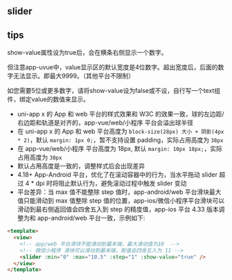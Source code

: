 ## slider

<!-- UTSCOMJSON.slider.description -->

<!-- UTSCOMJSON.slider.compatibility -->

<!-- UTSCOMJSON.slider.attribute -->

<!-- UTSCOMJSON.slider.event -->

<!-- UTSCOMJSON.slider.component_type-->

## tips
show-value属性设为true后，会在横条右侧显示一个数字。

但注意app-uvue中，value显示区的默认宽度是4位数字。超出宽度后，后面的数字无法显示。即最大9999。（其他平台不限制）

如您需要5位或更多数字，请将show-value设为false或不设，自行写一个text组件，绑定value的数值来显示。

- uni-app x 的 App 和 web 平台的样式效果和 W3C 的效果一致，球的左边距/右边距和轨道是对齐的，app-vue/web/小程序 平台会溢出球半径
- 在 uni-app x 的 App 和 web 平台高度为 `block-size(28px) 大小 + 阴影(4px * 2)`，默认 `margin: 1px 0;`，暂不支持设置 padding，实际占用高度为 `38px`
- 在 app-vue/web/小程序 平台高度为 18px, 默认 `margin: 10px 18px;`，实际占用高度为 `38px`
- 默认占用高度是一致的，调整样式后会出现差异
- 4.18+ App-Android 平台，优化了在滚动容器中的行为，当水平拖动 slider 超过 4 * dpi 时将阻止默认行为，避免滚动过程中触发 slider 变动
- 平台差异：当 max 值不能整除 step 值时，app-android/web 平台滑块最大值只能滑动到 max 值整除 step 值的位置，app-ios/微信小程序平台滑块可以滑动到最右侧返回值会四舍五入到 step 的精度值，app-ios 平台 4.33 版本调整为和 app-android/web 平台一致，示例如下:
```html
<template>
  <view>
    <!-- app/web 平台滑块不能滑动到最末端，最大滑动值为10  -->
    <!-- 微信小程序 滑块可以滑动到最末端，取值会四舍五入为 11 -->
    <slider :min="0" :max="10.5" :step="1" :show-value="true" />
  </view>
</template>
```


<!-- UTSCOMJSON.slider.children -->

<!-- UTSCOMJSON.slider.example -->

<!-- UTSCOMJSON.slider.reference -->
